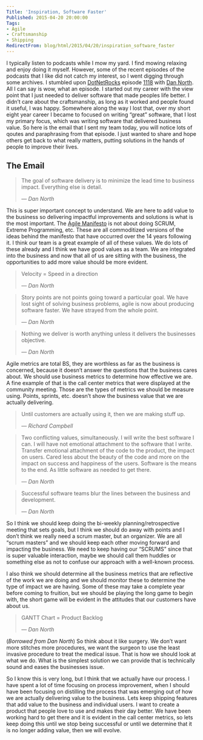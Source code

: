 ```yaml
---
Title: 'Inspiration, Software Faster'
Published: 2015-04-20 20:00:00
Tags:
- Agile
- Craftsmanship
- Shipping
RedirectFrom: blog/html/2015/04/20/inspiration_software_faster
---
```


I typically listen to podcasts while I mow my yard. I find mowing relaxing and enjoy doing it myself. However, some of the recent episodes of the podcasts that I like did not catch my interest, so I went digging through some archives. I stumbled upon [DotNetRocks](http://www.dotnetrocks.com/) episode [1118](http://www.dotnetrocks.com/default.aspx?showNum=1118) with [Dan North](http://dannorth.net/). All I can say is wow, what an episode. I started out my career with the view point that I just needed to deliver software that made peoples life better. I didn’t care about the craftsmanship, as long as it worked and people found it useful, I was happy. Somewhere along the way I lost that, over my short eight year career I became to focused on writing “great” software, that I lost my primary focus, which was writing software that delivered business value. So here is the email that I sent my team today, you will notice lots of qoutes and paraphrasing
from that episode. I just wanted to share and hope others get back to what really matters, putting solutions in the hands of people to improve their lives.

## The Email

> The goal of software delivery is to minimize the lead time to business
> impact. Everything else is detail.
>
> &mdash; <cite>Dan North<cite>

This is super important concept to understand. We are here to add value to the business so delivering impactful improvements and solutions is what is the most important. The [Agile Manifesto](http://agilemanifesto.org/) is not about doing SCRUM, Extreme Programming, etc. These are all commoditized versions of the ideas behind the manifesto that have occurred over the 14 years following it. I think our team is a great example of all of these values. We do lots of these already and I think we have good values as a team. We are integrated into the business and now that all of
us are sitting with the business, the opportunities to add more value should be more evident.

> Velocity = Speed in a direction
>
> &mdash; <cite>Dan North<cite>

> Story points are not points going toward a particular goal. We have lost sight of solving business problems, agile is now about producing software faster. We have strayed from the whole point.
>
> &mdash; <cite>Dan North<cite>

> Nothing we deliver is worth anything unless it delivers the businesses objective.
>
> &mdash; <cite>Dan North<cite>

Agile metrics are total BS, they are worthless as far as the business is concerned, because it doesn’t answer the questions that the business cares about. We should use business metrics to determine how effective we are. A fine example of that is the call center metrics that were displayed at the community meeting. Those are the types of metrics we should be measure using.
Points, sprints, etc. doesn’t show the business value that we are actually delivering.

> Until customers are actually using it, then we are making stuff up.
>
> &mdash; <cite>Richard Campbell<cite>

> Two conflicting values, simultaneously. I will write the best software I can. I will have not emotional attachment to the software that I write. Transfer emotional attachment of the code to the product, the impact on users. Cared less about the beauty of the code and more on the impact on success and happiness of the users. Software is the means to the end. As little software as needed to get there.
>
> &mdash; <cite>Dan North<cite>

> Successful software teams blur the lines between the business and development.
>
> &mdash; <cite>Dan North<cite>

So I think we should keep doing the bi-weekly planning/retrospective meeting that sets goals, but I think we should do away with points and I don’t think we really need a scrum master, but an organizer. We are all “scrum masters” and we should keep each other moving forward and impacting the business. We need to keep having our “SCRUMS” since that is super valuable interaction, maybe we
should call them huddles or something else as not to confuse our approach with a well-known process.

I also think we should determine all the business metrics that are reflective of the work we are doing and we should monitor these to determine the type of impact we are having. Some of these may take a complete year before coming to fruition, but we should be playing the long game to begin with, the short game will be evident in the attitudes that our customers have about us.

> GANTT Chart = Product Backlog
>
> &mdash; <cite>Dan North<cite>

(_Borrowed from Dan North_) So think about it like surgery.  We don’t want more stitches more procedures, we want the surgeon to use the least invasive procedure to treat the medical issue. That is how we should look at what we do. What is the simplest solution we can provide that is technically sound and eases the businesses issue.

So I know this is very long, but I think that we actually have our process. I have spent a lot of time focusing on process improvement, when I should have been focusing on distilling the process that was emerging out of how we are actually delivering value to the business. Lets keep shipping features that add value to the business and individual users. I want to create a product that
people love to use and makes their day better. We have been working hard to get there and it is evident in the call center metrics, so lets keep doing this until we stop being successful or until we determine that it is no longer adding value, then we will evolve.
